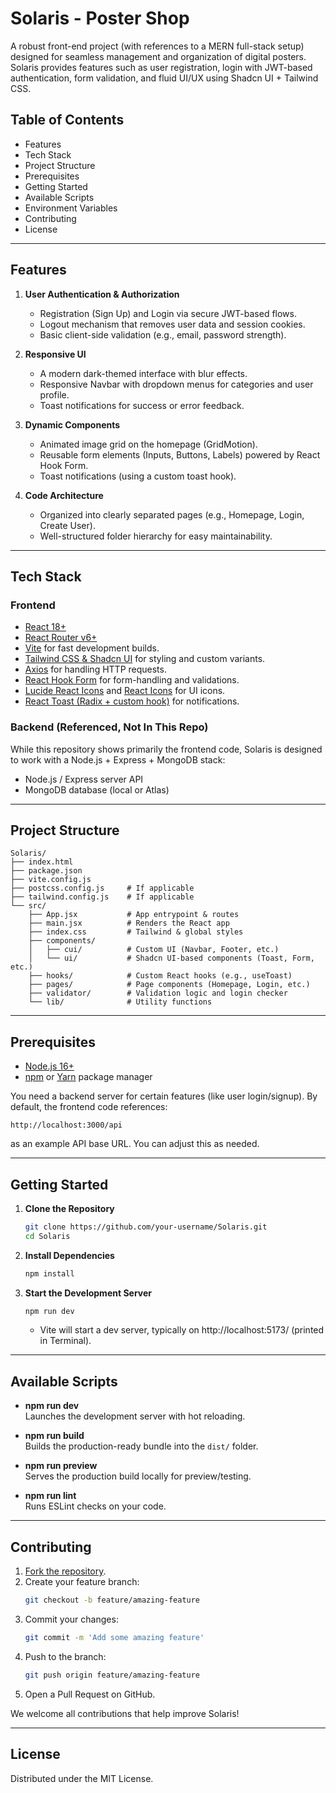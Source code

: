 # Solaris - Poster Shop

A robust front-end project (with references to a MERN full-stack setup) designed for seamless management and organization of digital posters. Solaris provides features such as user registration, login with JWT-based authentication, form validation, and fluid UI/UX using Shadcn UI + Tailwind CSS.

## Table of Contents
- Features
- Tech Stack
- Project Structure
- Prerequisites
- Getting Started
- Available Scripts
- Environment Variables
- Contributing
- License

---

## Features

1. **User Authentication & Authorization**
   - Registration (Sign Up) and Login via secure JWT-based flows.
   - Logout mechanism that removes user data and session cookies.
   - Basic client-side validation (e.g., email, password strength).

2. **Responsive UI**
   - A modern dark-themed interface with blur effects.
   - Responsive Navbar with dropdown menus for categories and user profile.
   - Toast notifications for success or error feedback.

3. **Dynamic Components**
   - Animated image grid on the homepage (GridMotion).
   - Reusable form elements (Inputs, Buttons, Labels) powered by React Hook Form.
   - Toast notifications (using a custom toast hook).

4. **Code Architecture**
   - Organized into clearly separated pages (e.g., Homepage, Login, Create User).
   - Well-structured folder hierarchy for easy maintainability.

---

## Tech Stack

### Frontend
- [React 18+](https://reactjs.org/)  
- [React Router v6+](https://reactrouter.com/)
- [Vite](https://vitejs.dev/) for fast development builds.
- [Tailwind CSS & Shadcn UI](https://tailwindcss.com/) for styling and custom variants.
- [Axios](https://axios-http.com/) for handling HTTP requests.
- [React Hook Form](https://react-hook-form.com/) for form-handling and validations.
- [Lucide React Icons](https://lucide.dev/) and [React Icons](https://react-icons.github.io/react-icons) for UI icons.
- [React Toast (Radix + custom hook)](https://www.radix-ui.com/docs/primitives/components/toast) for notifications.

### Backend (Referenced, Not In This Repo)
While this repository shows primarily the frontend code, Solaris is designed to work with a Node.js + Express + MongoDB stack:
- Node.js / Express server API
- MongoDB database (local or Atlas)

---

## Project Structure

```
Solaris/
├── index.html
├── package.json
├── vite.config.js
├── postcss.config.js     # If applicable
├── tailwind.config.js    # If applicable
└── src/
    ├── App.jsx           # App entrypoint & routes
    ├── main.jsx          # Renders the React app
    ├── index.css         # Tailwind & global styles
    ├── components/
    │   ├── cui/          # Custom UI (Navbar, Footer, etc.)
    │   └── ui/           # Shadcn UI-based components (Toast, Form, etc.)
    ├── hooks/            # Custom React hooks (e.g., useToast)
    ├── pages/            # Page components (Homepage, Login, etc.)
    ├── validator/        # Validation logic and login checker
    └── lib/              # Utility functions
```

---

## Prerequisites

- [Node.js 16+](https://nodejs.org/)
- [npm](https://www.npmjs.com/) or [Yarn](https://yarnpkg.com/) package manager

You need a backend server for certain features (like user login/signup). By default, the frontend code references:
```
http://localhost:3000/api
```
as an example API base URL. You can adjust this as needed.

---

## Getting Started

1. **Clone the Repository**  
   ```bash
   git clone https://github.com/your-username/Solaris.git
   cd Solaris
   ```

2. **Install Dependencies**  
   ```bash
   npm install
   ```

3. **Start the Development Server**  
   ```bash
   npm run dev
   ```
   - Vite will start a dev server, typically on http://localhost:5173/ (printed in Terminal).

---

## Available Scripts

- **npm run dev**  
  Launches the development server with hot reloading.

- **npm run build**  
  Builds the production-ready bundle into the `dist/` folder.

- **npm run preview**  
  Serves the production build locally for preview/testing.  

- **npm run lint**  
  Runs ESLint checks on your code.

---


## Contributing

1. [Fork the repository](https://docs.github.com/en/github/getting-started-with-github/fork-a-repo).  
2. Create your feature branch:  
   ```bash
   git checkout -b feature/amazing-feature
   ```
3. Commit your changes:  
   ```bash
   git commit -m 'Add some amazing feature'
   ```
4. Push to the branch:  
   ```bash
   git push origin feature/amazing-feature
   ```
5. Open a Pull Request on GitHub.

We welcome all contributions that help improve Solaris!

---

## License

Distributed under the MIT License.
